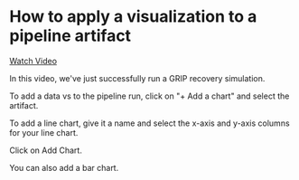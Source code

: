 # How to apply a visualization to a pipeline artifact

[Watch Video](https://s3.amazonaws.com/docs.openfido.org/assets/data_visualization.mp4)

In this video, we've just successfully run a GRIP recovery simulation.

To add a data vs to the pipeline run, click on "+ Add a chart" and select the artifact.

To add a line chart, give it a name and select the x-axis and y-axis columns for your line chart.

Click on Add Chart.

You can also add a bar chart.
